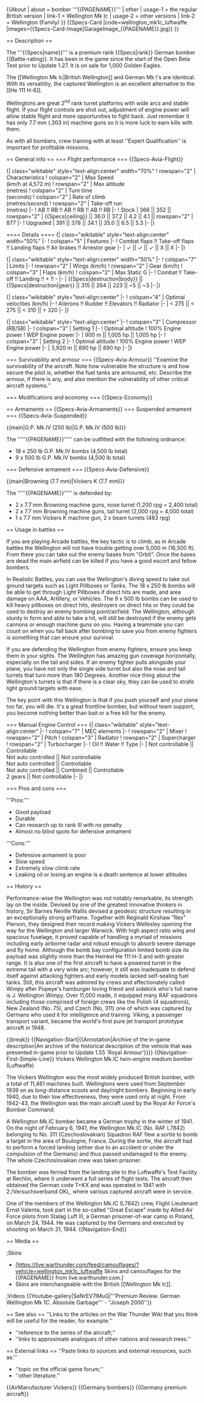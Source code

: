 {{About
| about = bomber '''{{PAGENAME}}'''
| other
| usage-1 = the regular British version
| link-1 = Wellington Mk Ic
| usage-2 = other versions
| link-2 = Wellington (Family)
}}
{{Specs-Card
|code=wellington_mk1c_luftwaffe
|images={{Specs-Card-Image|GarageImage_{{PAGENAME}}.jpg}}
}}

== Description ==

<!-- ''In the description, the first part should be about the history of and the creation and combat usage of the aircraft, as well as its key features. In the second part, tell the reader about the aircraft in the game. Insert a screenshot of the vehicle, so that if the novice player does not remember the vehicle by name, he will immediately understand what kind of vehicle the article is talking about.'' -->

The '''{{Specs|name}}''' is a premium rank {{Specs|rank}} German bomber {{Battle-rating}}. It has been in the game since the start of the Open Beta Test prior to Update 1.27. It is on sale for 1,000 Golden Eagles.

The [[Wellington Mk Ic|British Wellington]] and German Mk I's are identical. With its versatility, the captured Wellington is an excellent alternative to the [[He 111 H-6]].

Wellingtons are great 2<sup>nd</sup> rank turret platforms with wide arcs and stable flight. If your flight controls are shot out, adjustment of engine power will allow stable flight and more opportunities to fight back. Just remember it has only 7.7 mm (.303 in) machine guns so it is more luck to earn kills with them.

As with all bombers, crew training with at least ''Expert Qualification'' is important for profitable missions.

== General info ==
=== Flight performance ===
{{Specs-Avia-Flight}}

<!-- ''Describe how the aircraft behaves in the air. Speed, manoeuvrability, acceleration and allowable loads - these are the most important characteristics of the vehicle.'' -->

{| class="wikitable" style="text-align:center" width="70%"
! rowspan="2" | Characteristics
! colspan="2" | Max Speed<br>(km/h at 4,572 m)
! rowspan="2" | Max altitude<br>(metres)
! colspan="2" | Turn time<br>(seconds)
! colspan="2" | Rate of climb<br>(metres/second)
! rowspan="2" | Take-off run<br>(metres)
|-
! AB !! RB !! AB !! RB !! AB !! RB
|-
! Stock
| 366 || 352 || rowspan="2" | {{Specs|ceiling}} || 36.0 || 37.2 || 4.2 || 4.1 || rowspan="2" | 877
|-
! Upgraded
| 391 || 378 || 34.1 || 35.0 || 6.5 || 5.3
|-
|}

==== Details ====
{| class="wikitable" style="text-align:center" width="50%"
|-
! colspan="5" | Features
|-
! Combat flaps !! Take-off flaps !! Landing flaps !! Air brakes !! Arrestor gear
|-
| ✓ || ✓ || ✓ || X || X <!-- ✓ -->
|-
|}

{| class="wikitable" style="text-align:center" width="50%"
|-
! colspan="7" | Limits
|-
! rowspan="2" | Wings (km/h)
! rowspan="2" | Gear (km/h)
! colspan="3" | Flaps (km/h)
! colspan="2" | Max Static G
|-
! Combat !! Take-off !! Landing !! + !! -
|-
| {{Specs|destruction|body}} || {{Specs|destruction|gear}} || 315 || 264 || 223 || ~5 || ~3
|-
|}

{| class="wikitable" style="text-align:center"
|-
! colspan="4" | Optimal velocities (km/h)
|-
! Ailerons !! Rudder !! Elevators !! Radiator
|-
| < 275 || < 275 || < 310 || > 320
|-
|}

{| class="wikitable" style="text-align:center"
|-
! colspan="3" | Compressor (RB/SB)
|-
! colspan="3" | Setting 1
|-
! Optimal altitude
! 100% Engine power
! WEP Engine power
|-
| 900 m || 1,005 hp || 1,005 hp
|-
! colspan="3" | Setting 2
|-
! Optimal altitude
! 100% Engine power
! WEP Engine power
|-
| 3,920 m || 890 hp || 890 hp
|-
|}

=== Survivability and armour ===
{{Specs-Avia-Armour}}
''Examine the survivability of the aircraft. Note how vulnerable the structure is and how secure the pilot is, whether the fuel tanks are armoured, etc. Describe the armour, if there is any, and also mention the vulnerability of other critical aircraft systems.''

=== Modifications and economy ===
{{Specs-Economy}}

== Armaments ==
{{Specs-Avia-Armaments}}
=== Suspended armament ===
{{Specs-Avia-Suspended}}

<!-- ''Describe the aircraft's suspended armament: additional cannons under the wings, bombs, rockets and torpedoes. This section is especially important for bombers and attackers. If there is no suspended weaponry remove this subsection.'' -->

{{main|G.P. Mk.IV (250 lb)|G.P. Mk.IV (500 lb)}}

The '''''{{PAGENAME}}''''' can be outfitted with the following ordnance:

- 18 x 250 lb G.P. Mk.IV bombs (4,500 lb total)
- 9 x 500 lb G.P. Mk.IV bombs (4,500 lb total)

=== Defensive armament ===
{{Specs-Avia-Defensive}}

<!-- ''Defensive armament with turret machine guns or cannons, crewed by gunners. Examine the number of gunners and what belts or drums are better to use. If defensive weaponry is not available, remove this subsection.'' -->

{{main|Browning (7.7 mm)|Vickers K (7.7 mm)}}

The '''''{{PAGENAME}}''''' is defended by:

- 2 x 7.7 mm Browning machine guns, nose turret (1,200 rpg = 2,400 total)
- 2 x 7.7 mm Browning machine guns, tail turret (2,000 rpg = 4,000 total)
- 1 x 7.7 mm Vickers K machine gun, 2 x beam turrets (483 rpg)

== Usage in battles ==

<!-- ''Describe the tactics of playing in the aircraft, the features of using aircraft in a team and advice on tactics. Refrain from creating a "guide" - do not impose a single point of view, but instead, give the reader food for thought. Examine the most dangerous enemies and give recommendations on fighting them. If necessary, note the specifics of the game in different modes (AB, RB, SB).'' -->

If you are playing Arcade battles, the key tactic is to climb, as in Arcade battles the Wellington will not have trouble getting over 5,000 m (16,500 ft). From there you can take out the enemy bases from "Orbit". Once the bases are dead the main airfield can be killed if you have a good escort and fellow bombers.

In Realistic Battles, you can use the Wellington's diving speed to take out ground targets such as Light Pillboxes or Tanks. The 18 x 250 lb bombs will be able to get through Light Pillboxes if direct hits are made, and area damage on AAA, Artillery, or Vehicles. The 9 x 500 lb bombs can be used to kill heavy pillboxes on direct hits, destroyers on direct hits or they could be used to destroy an enemy bombing point/airfield.
The Wellington, although sturdy in form and able to take a hit, will still be destroyed if the enemy gets cannons or enough machine guns on you. Having a teammate you can count on when you fall back after bombing to save you from enemy fighters is something that can ensure your survival.

If you are defending the Wellington from enemy fighters, ensure you keep them in your sights. The Wellington has amazing gun coverage horizontally, especially on the tail and sides. If an enemy fighter pulls alongside your plane, you have not only the single side turret but also the nose and tail turrets that turn more than 180 Degrees.
Another nice thing about the Wellington's turrets is that if there is a clear sky, they can be used to strafe light ground targets with ease.

The key point with this Wellington is that if you push yourself and your plane too far, you will die. It's a great frontline bomber, but without team support, you become nothing better than bait or a free kill for the enemy.

=== Manual Engine Control ===
{| class="wikitable" style="text-align:center"
|-
! colspan="7" | MEC elements
|-
! rowspan="2" | Mixer
! rowspan="2" | Pitch
! colspan="3" | Radiator
! rowspan="2" | Supercharger
! rowspan="2" | Turbocharger
|-
! Oil !! Water !! Type
|-
| Not controllable || Controllable<br>Not auto controlled || Not controllable<br>Not auto controlled || Controllable<br>Not auto controlled || Combined || Controllable<br>2 gears || Not controllable
|-
|}

=== Pros and cons ===

<!-- ''Summarise and briefly evaluate the vehicle in terms of its characteristics and combat effectiveness. Mark its pros and cons in the bulleted list. Try not to use more than 6 points for each of the characteristics. Avoid using categorical definitions such as "bad", "good" and the like - use substitutions with softer forms such as "inadequate" and "effective".'' -->

'''Pros:'''

- Good payload
- Durable
- Can research up to rank III with no penalty
- Almost no blind spots for defensive armament

'''Cons:'''

- Defensive armament is poor
- Slow speed
- Extremely slow climb rate
- Leaking oil or losing an engine is a death sentence at lower altitudes

== History ==

<!-- ''Describe the history of the creation and combat usage of the aircraft in more detail than in the introduction. If the historical reference turns out to be too long, take it to a separate article, taking a link to the article about the vehicle and adding a block "/History" (example: <nowiki>https://wiki.warthunder.com/(Vehicle-name)/History</nowiki>) and add a link to it here using the <code>main</code> template. Be sure to reference text and sources by using <code><nowiki><ref></ref></nowiki></code>, as well as adding them at the end of the article with <code><nowiki><references /></nowiki></code>. This section may also include the vehicle's dev blog entry (if applicable) and the in-game encyclopedia description (under <code><nowiki>=== In-game description ===</nowiki></code>, also if applicable).'' -->

Performance-wise the Wellington was not notably remarkable, its strength lay on the inside. Devised by one of the greatest innovative thinkers in history, Sir Barnes Neville Wallis devised a geodesic structure resulting in an exceptionally strong airframe. Together with Reginald Kirshaw "Rex" Pierson, they designed their record making Vickers Wellesley opening the way for the Wellington and larger Warwick. With high aspect ratio wing and spacious fuselage, it proved capable of handling a myriad of missions including early airborne radar and robust enough to absorb severe damage and fly home. Although the bomb bay configuration limited bomb size its payload was slightly more than the Heinkel He 111 H-3 and with greater range. It is also one of the first aircraft to have a powered turret in the extreme tail with a very wide arc; however, it still was inadequate to defend itself against attacking fighters and early models lacked self-sealing fuel tanks. Still, this aircraft was admired by crews and affectionately called Wimpy after Popeye's hamburger loving friend and sidekick who's full name is J. Wellington Wimpy. Over 11,000 made, it equipped many RAF squadrons including those comprised of foreign crews like the Polish (4 squadrons), New Zealand (No. 75), and Czech (No, 311) one of which was captured by Germans who used it for intelligence and training. Viking, a passenger transport variant, became the world's first pure jet transport prototype aircraft in 1948.

{{break}}
{{Navigation-Start|{{Annotation|Archive of the in-game description|An archive of the historical description of the vehicle that was presented in-game prior to Update 1.55 'Royal Armour'}}}}
{{Navigation-First-Simple-Line}}
Vickers Wellington Mk.IC twin-engine medium bomber (Luftwaffe)

The Vickers Wellington was the most widely produced British bomber, with a total of 11,461 machines built. Wellingtons were used from September 1939 on as long-distance scouts and day/night bombers. Beginning in early 1940, due to their low effectiveness, they were used only at night. From 1942-43, the Wellington was the main aircraft used by the Royal Air Force's Bomber Command.

A Wellington Mk.IC bomber became a German trophy in the winter of 1941. On the night of February 6, 1941, the Wellington Mk.IC (No. RAF L7842) belonging to No. 311 (Czechoslovakian) Squadron RAF flew a sortie to bomb a target in the area of Boulogne, France. During the sortie, the aircraft had to perform a forced landing (either due to an accident or under the compulsion of the Germans) and thus passed undamaged to the enemy. The whole Czechoslovakian crew was taken prisoner.

The bomber was ferried from the landing site to the Luftwaffe's Test Facility at Rechlin, where it underwent a full series of flight tests. The aircraft then obtained the German code T+KX and was operated in 1941 with 2./Versuchsverband OKL, where various captured aircraft were in service.

One of the members of the Wellington Mk.IC (L7842) crew, Flight Lieutenant Ernst Valenta, took part in the so-called "Great Escape" made by Allied Air Force pilots from Stalag Luft III, a German prisoner-of-war camp in Poland, on March 24, 1944. He was captured by the Germans and executed by shooting on March 31, 1944.
{{Navigation-End}}

== Media ==

<!-- ''Excellent additions to the article would be video guides, screenshots from the game, and photos.'' -->

;Skins

- [https://live.warthunder.com/feed/camouflages/?vehicle=wellington_mk1c_luftwaffe Skins and camouflages for the {{PAGENAME}} from live.warthunder.com.]
- Skins are interchangeable with the British [[Wellington Mk Ic]].

;Videos
{{Youtube-gallery|SeNrEV7lMuQ|'''Premium Review. German Wellington Mk 1C. Absolute Garbage''' - ''Joseph 2000''}}

== See also ==
''Links to the articles on the War Thunder Wiki that you think will be useful for the reader, for example:''

- ''reference to the series of the aircraft;''
- ''links to approximate analogues of other nations and research trees.''

== External links ==
''Paste links to sources and external resources, such as:''

- ''topic on the official game forum;''
- ''other literature.''

{{AirManufacturer Vickers}}
{{Germany bombers}}
{{Germany premium aircraft}}
